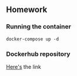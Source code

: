 ## Homework

### Running the container

```
docker-compose up -d
```
### Dockerhub repository
[Here's](https://hub.docker.com/repository/docker/mpgarciav/vuego-demoapp) the link
